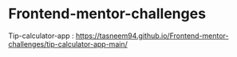 # Frontend-mentor-challenges

Tip-calculator-app : https://tasneem94.github.io/Frontend-mentor-challenges/tip-calculator-app-main/
